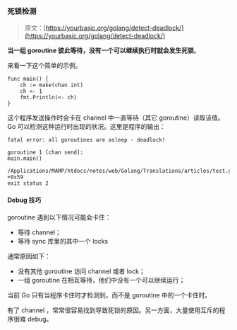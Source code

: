 ### 死锁检测

> 原文：[https://yourbasic.org/golang/detect-deadlock/](https://yourbasic.org/golang/detect-deadlock/)

**当一组 goroutine 彼此等待，没有一个可以继续执行时就会发生死锁**。

来看一下这个简单的示例。

```
func main() {
	ch := make(chan int)
	ch <- 1
	fmt.Println(<- ch)
}
```

这个程序发送操作时会卡在 channel 中一直等待（其它 goroutine）读取该值。Go 可以检测这种运行时出现的状况。这里是程序的输出：

```
fatal error: all goroutines are asleep - deadlock!

goroutine 1 [chan send]:
main.main()
        /Applications/MAMP/htdocs/notes/web/Golang/Translations/articles/test.go:6 +0x59
exit status 2
```

#### Debug 技巧

goroutine 遇到以下情况可能会卡住：

*	等待 channel；
*	等待 sync 库里的其中一个 locks

通常原因如下：

*	没有其他 goroutine 访问 channel 或者 lock；
*	一组 goroutine 在相互等待，他们中没有一个可以继续运行；

当前 Go 只有当程序卡住时才检测到，而不是 goroutine 中的一个卡住时。

有了 channel ，常常很容易找到导致死锁的原因。另一方面，大量使用互斥的程序很难 debug。
